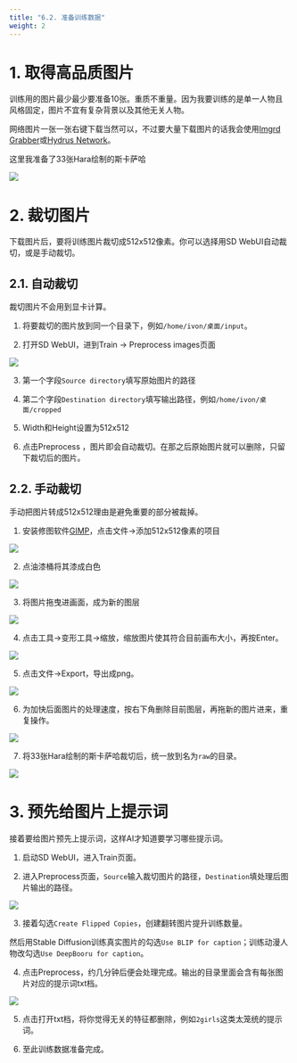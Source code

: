 ```yaml
---
title: "6.2. 准备训练数据"
weight: 2
---
```



# 1. 取得高品质图片

训练用的图片最少最少要准备10张。重质不重量。因为我要训练的是单一人物且风格固定，图片不宜有复杂背景以及其他无关人物。

网络图片一张一张右键下载当然可以，不过要大量下载图片的话我会使用[Imgrd Grabber](https://ivonblog.com/posts/imgbrd-grabber-usage/)或[Hydrus Network](https://ivonblog.com/posts/setup-hydrus-network/)。

这里我准备了33张Hara绘制的斯卡萨哈

![](../../../images/prepare-training-dataset-1.webp)


# 2. 裁切图片

下载图片后，要将训练图片裁切成512x512像素。你可以选择用SD WebUI自动裁切，或是手动裁切。


## 2.1. 自动裁切

裁切图片不会用到显卡计算。

1. 将要裁切的图片放到同一个目录下，例如`/home/ivon/桌面/input`。

2. 打开SD WebUI，进到Train → Preprocess images页面

![](../../../images/prepare-training-dataset-2.webp)

3. 第一个字段`Source directory`填写原始图片的路径

4. 第二个字段`Destination directory`填写输出路径，例如`/home/ivon/桌面/cropped`

5. Width和Height设置为512x512

5. 点击Preprocess ，图片即会自动裁切。在那之后原始图片就可以删除，只留下裁切后的图片。


## 2.2. 手动裁切

手动把图片转成512x512理由是避免重要的部分被裁掉。

1. 安装修图软件[GIMP](https://www.gimp.org/)，点击文件→添加512x512像素的项目

![](../../../images/prepare-training-dataset-3.webp)

2. 点油漆桶将其漆成白色

![](../../../images/prepare-training-dataset-4.webp)

3. 将图片拖曳进画面，成为新的图层

![](../../../images/prepare-training-dataset-5.webp)

4. 点击工具→变形工具→缩放，缩放图片使其符合目前画布大小，再按Enter。

![](../../../images/prepare-training-dataset-6.webp)

5. 点击文件→Export，导出成png。

![](../../../images/prepare-training-dataset-7.webp)

6. 为加快后面图片的处理速度，按右下角删除目前图层，再拖新的图片进来，重复操作。

![](../../../images/prepare-training-dataset-8.webp)

7. 将33张Hara绘制的斯卡萨哈裁切后，统一放到名为`raw`的目录。

![](../../../images/prepare-training-dataset-9.webp)


# 3. 预先给图片上提示词

接着要给图片预先上提示词，这样AI才知道要学习哪些提示词。

1. 启动SD WebUI，进入Train页面。

2. 进入Preprocess页面，`Source`输入裁切图片的路径，`Destination`填处理后图片输出的路径。

![](../../../images/prepare-training-dataset-10.webp)

3. 接着勾选`Create Flipped Copies`，创建翻转图片提升训练数量。

然后用Stable Diffusion训练真实图片的勾选`Use BLIP for caption`；训练动漫人物改勾选`Use DeepBooru for caption`。

4. 点击Preprocess，约几分钟后便会处理完成。输出的目录里面会含有每张图片对应的提示词txt档。

![](../../../images/prepare-training-dataset-11.webp)

5. 点击打开txt档，将你觉得无关的特征都删除，例如`2girls`这类太笼统的提示词。

6. 至此训练数据准备完成。
